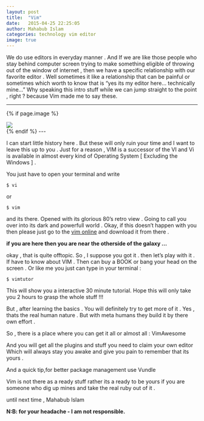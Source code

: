 ```yaml
---
layout: post
title:  "Vim"
date:   2015-04-25 22:25:05
author: Mahabub Islam
categories: technology vim editor
image: true
---
```


We do use editors in everyday manner . And If we are like those people who stay behind computer screen trying to make something eligible of throwing out of the window of internet , then we have a specific relationship with our favorite editor . Well sometimes it like a relationship that can be painful or sometimes which worth to know that is “yes its my editor here… technically mine…” Why speaking this intro stuff while we can jump straight to the point , right ? because Vim made me to say these. 

---

{% if page.image %}
 <div class="post-img col-md-offset-2 col-lg-offset-2">
  <img class="img-responsive img-post" src="{{site.baseurl}}/img/vim.gif "/>
 </div>
{% endif %}
---

I can start little history here . But these will only ruin your time and I want to leave this up to you . Just for a reason , VIM is a successor of the VI and Vi is available in almost every kind of Operating System [ Excluding the Windows ] .

You just have to open your terminal and write

    $ vi

or

    $ vim
    

and its there. Opened with its glorious 80’s retro view . Going to call you over into its dark and powerfull world . Okay, if this doesn’t happen with you then please just go to the [vim online](https://www.vim.org/) and download it from there .


**if you are here then you are near the otherside of the galaxy ...**


okay , that is quite offtopic. So , I suppose you got it . then let’s play with it . If have to know about VIM . Then can buy a BOOK or bang your head on the screen . Or like me you just can type in your terminal :

    $ vimtutor


This will show you a interactive 30 minute tutorial. Hope this will only take you 2 hours to grasp the whole stuff !!!

But , after learning the basics . You will definitely try to get more of it . Yes , thats the real human nature . But with meta humans they build it by there own effort .

So , there is a place where you can get it all or almost all : VimAwesome

And you will get all the plugins and stuff you need to claim your own editor Which will always stay you awake and give you pain to remember that its yours .

And a quick tip,for better package management use Vundle

Vim is not there as a ready stuff rather its a ready to be yours if you are someone who dig up mines and take the real ruby out of it .

until next time , Mahabub Islam

**N:B: for your headache - I am not responsible.**     
